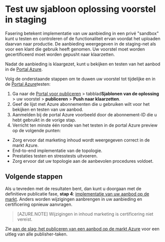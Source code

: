 <properties
   pageTitle="Testen van uw aanbod oplossing sjabloon voor Marketplace | Microsoft Azure"
   description="Het testen van uw aanbod oplossing sjabloon voor Azure Marketplace begrijpen."
   services="marketplace-publishing"
   documentationCenter=""
   authors="HannibalSII"
   manager="hascipio"
   editor=""/>

<tags
   ms.service="marketplace"
   ms.devlang="na"
   ms.topic="article"
   ms.tgt_pltfrm="na"
   ms.workload="na"
   ms.date="12/04/2015"
   ms.author="hascipio; v-divte" />

# <a name="test-your-solution-template-offer-in-staging"></a>Test uw sjabloon oplossing voorstel in staging
Fasering betekent implementatie van uw aanbieding in een privé "sandbox" kunt u testen en controleren of de functionaliteit ervan voordat het uploaden daarvan naar productie. De aanbieding weergegeven in de staging-net als voor een klant die gebruik heeft genomen. Uw voorstel moet worden gecertificeerd moet worden gepusht naar klaarzetten.

Nadat de aanbieding is klaargezet, kunt u bekijken en testen van het aanbod in de [Portal Azure](https://portal.azure.com/).

Volg de onderstaande stappen om te duwen uw voorstel tot tijdelijke en in de [Portal Azure](https://portal.azure.com/)testen:

1.  Ga naar de [Portal voor publiceren](https://publish.windowsazure.com) > tabblad**Sjablonen van de oplossing** > uw voorstel > **publiceren** > **Push naar klaarzetten**.
2.  Geef de lijst met Azure abonnementen die u gebruiken wilt voor het bekijken en testen van uw aanbod.
3.  Aanmelden bij de portal Azure voorbeeld door de abonnement-ID die u hebt gebruikt in de vorige stap.
4.  Verricht ten minste één ronde van het testen in de portal Azure preview op de volgende punten:
  - Zorg ervoor dat marketing inhoud wordt weergegeven correct in de markt Azure.
  - End-to-end implementatie van de topologie.
  - Prestaties testen en stresstests uitvoeren.
  - Zorg ervoor dat uw topologie aan de aanbevolen procedures voldoet.

## <a name="next-steps"></a>Volgende stappen
Als u tevreden met de resultaten bent, dan kunt u doorgaan met de definitieve publicatie fase, **stap 4**: [implementatie van uw aanbod op de markt](marketplace-publishing-push-to-production.md). Anders worden wijzigingen aanbrengen in uw aanbieding en certificering opnieuw aanvragen.

> [AZURE.NOTE] Wijzigingen in inhoud marketing is certificering niet vereist.

Zie [aan de slag: het publiceren van een aanbod op de markt Azure](marketplace-publishing-getting-started.md) voor een uitleg van alle publisher-taken.
